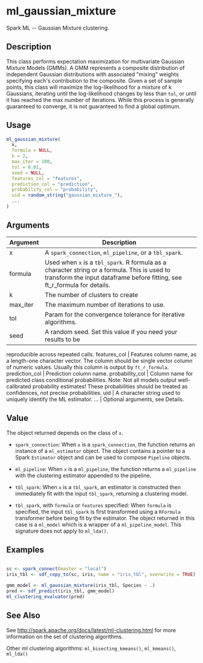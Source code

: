 # ml_gaussian_mixture


Spark ML -- Gaussian Mixture clustering.




## Description

This class performs expectation maximization for multivariate Gaussian Mixture Models (GMMs). A GMM represents a composite distribution of independent Gaussian distributions with associated "mixing" weights specifying each's contribution to the composite. Given a set of sample points, this class will maximize the log-likelihood for a mixture of k Gaussians, iterating until the log-likelihood changes by less than ``tol``, or until it has reached the max number of iterations. While this process is generally guaranteed to converge, it is not guaranteed to find a global optimum.





## Usage
```r
ml_gaussian_mixture(
  x,
  formula = NULL,
  k = 2,
  max_iter = 100,
  tol = 0.01,
  seed = NULL,
  features_col = "features",
  prediction_col = "prediction",
  probability_col = "probability",
  uid = random_string("gaussian_mixture_"),
  ...
)
```




## Arguments


Argument      |Description
------------- |----------------
x | A ``spark_connection``, ``ml_pipeline``, or a ``tbl_spark``.
formula | Used when ``x`` is a ``tbl_spark``. R formula as a character string or a formula. This is used to transform the input dataframe before fitting, see ft_r_formula for details.
k | The number of clusters to create
max_iter | The maximum number of iterations to use.
tol | Param for the convergence tolerance for iterative algorithms.
seed | A random seed. Set this value if you need your results to be
reproducible across repeated calls.
features_col | Features column name, as a length-one character vector. The column should be single vector column of numeric values. Usually this column is output by `ft_r_formula`.
prediction_col | Prediction column name.
probability_col | Column name for predicted class conditional probabilities. Note: Not all models output well-calibrated probability estimates! These probabilities should be treated as confidences, not precise probabilities.
uid | A character string used to uniquely identify the ML estimator.
... | Optional arguments, see Details.





## Value

The object returned depends on the class of ``x``.


  
*  `spark_connection`: When `x` is a `spark_connection`, the function returns an instance of a `ml_estimator` object. The object contains a pointer to
  a Spark `Estimator` object and can be used to compose
  `Pipeline` objects.

  
*  `ml_pipeline`: When `x` is a `ml_pipeline`, the function returns a `ml_pipeline` with
  the clustering estimator appended to the pipeline.

  
*  `tbl_spark`: When `x` is a `tbl_spark`, an estimator is constructed then
  immediately fit with the input `tbl_spark`, returning a clustering model.

  
*  `tbl_spark`, with `formula` or `features` specified: When `formula`
    is specified, the input `tbl_spark` is first transformed using a
    `RFormula` transformer before being fit by
    the estimator. The object returned in this case is a `ml_model` which is a
    wrapper of a `ml_pipeline_model`. This signature does not apply to `ml_lda()`.






## Examples

```r

sc <- spark_connect(master = "local")
iris_tbl <- sdf_copy_to(sc, iris, name = "iris_tbl", overwrite = TRUE)

gmm_model <- ml_gaussian_mixture(iris_tbl, Species ~ .)
pred <- sdf_predict(iris_tbl, gmm_model)
ml_clustering_evaluator(pred)

```






## See Also

See http://spark.apache.org/docs/latest/ml-clustering.html for
  more information on the set of clustering algorithms.

Other ml clustering algorithms: 
`ml_bisecting_kmeans()`,
`ml_kmeans()`,
`ml_lda()`



